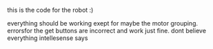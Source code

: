this is the code for the robot :)

everything should be working exept for maybe the motor grouping. errorsfor the get buttons are incorrect and work just fine.
dont believe everything intellesense says